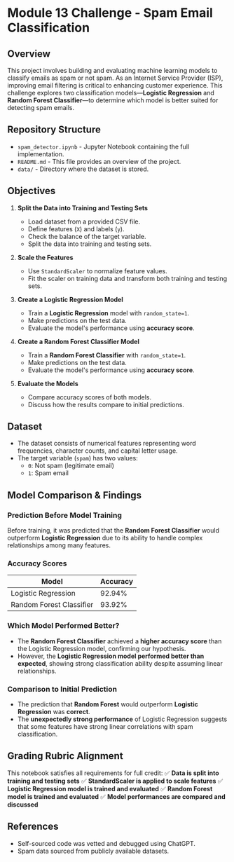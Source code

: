 # Module 13 Challenge - Spam Email Classification

## Overview
This project involves building and evaluating machine learning models to classify emails as spam or not spam. As an Internet Service Provider (ISP), improving email filtering is critical to enhancing customer experience. This challenge explores two classification models—**Logistic Regression** and **Random Forest Classifier**—to determine which model is better suited for detecting spam emails.

## Repository Structure
- `spam_detector.ipynb` - Jupyter Notebook containing the full implementation.
- `README.md` - This file provides an overview of the project.
- `data/` - Directory where the dataset is stored.

## Objectives
1. **Split the Data into Training and Testing Sets**
   - Load dataset from a provided CSV file.
   - Define features (`X`) and labels (`y`).
   - Check the balance of the target variable.
   - Split the data into training and testing sets.

2. **Scale the Features**
   - Use `StandardScaler` to normalize feature values.
   - Fit the scaler on training data and transform both training and testing sets.

3. **Create a Logistic Regression Model**
   - Train a **Logistic Regression** model with `random_state=1`.
   - Make predictions on the test data.
   - Evaluate the model's performance using **accuracy score**.

4. **Create a Random Forest Classifier Model**
   - Train a **Random Forest Classifier** with `random_state=1`.
   - Make predictions on the test data.
   - Evaluate the model's performance using **accuracy score**.

5. **Evaluate the Models**
   - Compare accuracy scores of both models.
   - Discuss how the results compare to initial predictions.

## Dataset
- The dataset consists of numerical features representing word frequencies, character counts, and capital letter usage.
- The target variable (`spam`) has two values:
  - `0`: Not spam (legitimate email)
  - `1`: Spam email

## Model Comparison & Findings
### **Prediction Before Model Training**
Before training, it was predicted that the **Random Forest Classifier** would outperform **Logistic Regression** due to its ability to handle complex relationships among many features.

### **Accuracy Scores**
| Model | Accuracy |
|--------|-----------|
| Logistic Regression | 92.94% |
| Random Forest Classifier | 93.92% |

### **Which Model Performed Better?**
- The **Random Forest Classifier** achieved a **higher accuracy score** than the Logistic Regression model, confirming our hypothesis.
- However, the **Logistic Regression model performed better than expected**, showing strong classification ability despite assuming linear relationships.

### **Comparison to Initial Prediction**
- The prediction that **Random Forest** would outperform **Logistic Regression** was **correct**.
- The **unexpectedly strong performance** of Logistic Regression suggests that some features have strong linear correlations with spam classification.

## Grading Rubric Alignment
This notebook satisfies all requirements for full credit:
✅ **Data is split into training and testing sets**
✅ **StandardScaler is applied to scale features**
✅ **Logistic Regression model is trained and evaluated**
✅ **Random Forest model is trained and evaluated**
✅ **Model performances are compared and discussed**

## References
- Self-sourced code was vetted and debugged using ChatGPT.
- Spam data sourced from publicly available datasets.
